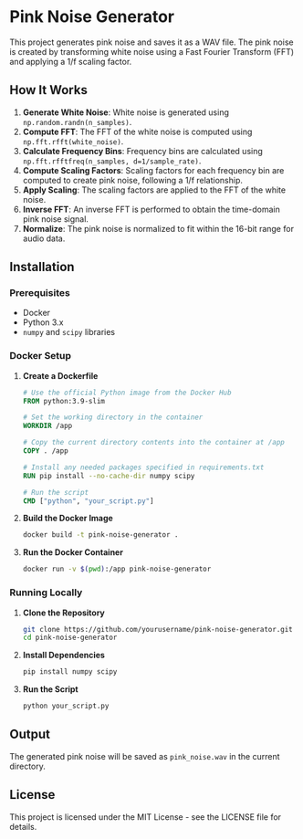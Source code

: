 # Pink Noise Generator

This project generates pink noise and saves it as a WAV file. The pink noise is created by transforming white noise using a Fast Fourier Transform (FFT) and applying a 1/f scaling factor.

## How It Works

1. **Generate White Noise**: White noise is generated using `np.random.randn(n_samples)`.
2. **Compute FFT**: The FFT of the white noise is computed using `np.fft.rfft(white_noise)`.
3. **Calculate Frequency Bins**: Frequency bins are calculated using `np.fft.rfftfreq(n_samples, d=1/sample_rate)`.
4. **Compute Scaling Factors**: Scaling factors for each frequency bin are computed to create pink noise, following a 1/f relationship.
5. **Apply Scaling**: The scaling factors are applied to the FFT of the white noise.
6. **Inverse FFT**: An inverse FFT is performed to obtain the time-domain pink noise signal.
7. **Normalize**: The pink noise is normalized to fit within the 16-bit range for audio data.

## Installation

### Prerequisites

- Docker
- Python 3.x
- `numpy` and `scipy` libraries

### Docker Setup

1. **Create a Dockerfile**

    ```dockerfile
    # Use the official Python image from the Docker Hub
    FROM python:3.9-slim

    # Set the working directory in the container
    WORKDIR /app

    # Copy the current directory contents into the container at /app
    COPY . /app

    # Install any needed packages specified in requirements.txt
    RUN pip install --no-cache-dir numpy scipy

    # Run the script
    CMD ["python", "your_script.py"]
    ```

2. **Build the Docker Image**

    ```sh
    docker build -t pink-noise-generator .
    ```

3. **Run the Docker Container**

    ```sh
    docker run -v $(pwd):/app pink-noise-generator
    ```

### Running Locally

1. **Clone the Repository**

    ```sh
    git clone https://github.com/yourusername/pink-noise-generator.git
    cd pink-noise-generator
    ```

2. **Install Dependencies**

    ```sh
    pip install numpy scipy
    ```

3. **Run the Script**

    ```sh
    python your_script.py
    ```

## Output

The generated pink noise will be saved as `pink_noise.wav` in the current directory.

## License

This project is licensed under the MIT License - see the LICENSE file for details.
